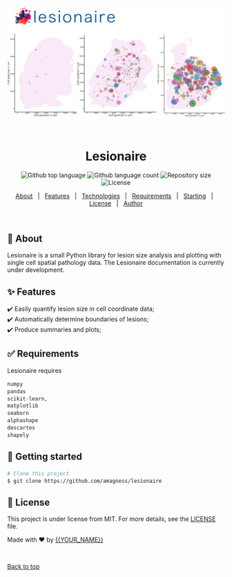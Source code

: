 <div align="center" id="top"> 
  <img src="./docs/images/lesionaire.png" alt="Lesionaire" />

  &#xa0;

  <!-- <a href="https://lesionaire.netlify.app">Demo</a> -->
</div>

<h1 align="center">Lesionaire</h1>

<p align="center">
  <img alt="Github top language" src="https://img.shields.io/github/languages/top/amagness/lesionaire?color=56BEB8">

  <img alt="Github language count" src="https://img.shields.io/github/languages/count/amagness/lesionaire?color=56BEB8">

  <img alt="Repository size" src="https://img.shields.io/github/repo-size/amagness/lesionaire?color=56BEB8">

  <img alt="License" src="https://img.shields.io/github/license/amagness/lesionaire?color=56BEB8">

  <!-- <img alt="Github issues" src="https://img.shields.io/github/issues/amagness/lesionaire?color=56BEB8" /> -->

  <!-- <img alt="Github forks" src="https://img.shields.io/github/forks/amagness/lesionaire?color=56BEB8" /> -->

  <!-- <img alt="Github stars" src="https://img.shields.io/github/stars/amagness/lesionaire?color=56BEB8" /> -->
</p>

<!-- Status -->

<!-- <h4 align="center"> 
	🚧  Lesionaire 🚀 Under construction...  🚧
</h4> 

<hr> -->

<p align="center">
  <a href="#dart-about">About</a> &#xa0; | &#xa0; 
  <a href="#sparkles-features">Features</a> &#xa0; | &#xa0;
  <a href="#rocket-technologies">Technologies</a> &#xa0; | &#xa0;
  <a href="#white_check_mark-requirements">Requirements</a> &#xa0; | &#xa0;
  <a href="#checkered_flag-starting">Starting</a> &#xa0; | &#xa0;
  <a href="#memo-license">License</a> &#xa0; | &#xa0;
  <a href="https://github.com/amagness" target="_blank">Author</a>
</p>

<br>

## :dart: About ##

Lesionaire is a small Python library for lesion size analysis and plotting with single cell spatial pathology data. The Lesionaire documentation is currently under development.

## :sparkles: Features ##

:heavy_check_mark: Easily quantify lesion size in cell coordinate data;\
:heavy_check_mark: Automatically determine boundaries of lesions;\
:heavy_check_mark: Produce summaries and plots;

## :white_check_mark: Requirements ##

Lesionaire requires 
```python
numpy 
pandas
scikit-learn, 
matplotlib 
seaborn
alphashape
descartes 
shapely
```

## :checkered_flag: Getting started ##

```bash
# Clone this project
$ git clone https://github.com/amagness/lesionaire

```

## :memo: License ##

This project is under license from MIT. For more details, see the [LICENSE](LICENSE.md) file.


Made with :heart: by <a href="https://github.com/amagness" target="_blank">{{YOUR_NAME}}</a>

&#xa0;

<a href="#top">Back to top</a>
